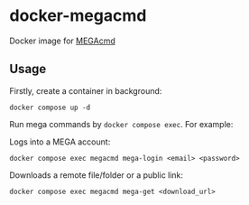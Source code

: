# docker-megacmd

Docker image for [MEGAcmd](https://github.com/meganz/MEGAcmd)

## Usage

Firstly, create a container in background:

```
docker compose up -d
```

Run mega commands by `docker compose exec`. For example:

Logs into a MEGA account:

```
docker compose exec megacmd mega-login <email> <password>
```

Downloads a remote file/folder or a public link:

```
docker compose exec megacmd mega-get <download_url>
```
